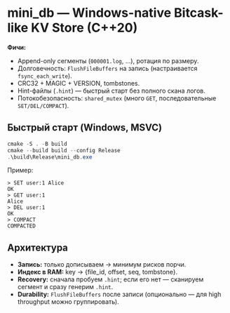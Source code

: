 # mini_db — Windows-native Bitcask-like KV Store (C++20)

**Фичи:**

-   Append-only сегменты (`000001.log`, ...), ротация по размеру.
-   Долговечность: `FlushFileBuffers` на запись (настраивается `fsync_each_write`).
-   CRC32 + MAGIC + VERSION, tombstones.
-   Hint-файлы (`.hint`) — быстрый старт без полного скана логов.
-   Потокобезопасность: `shared_mutex` (много `GET`, последовательные `SET/DEL/COMPACT`).

## Быстрый старт (Windows, MSVC)

```powershell
cmake -S . -B build
cmake --build build --config Release
.\build\Release\mini_db.exe
```

Пример:

```
> SET user:1 Alice
OK
> GET user:1
Alice
> DEL user:1
OK
> COMPACT
COMPACTED
```

## Архитектура

-   **Запись:** только дописываем → минимум рисков порчи.
-   **Индекс в RAM:** key → {file_id, offset, seq, tombstone}.
-   **Recovery:** сначала пробуем `.hint`; если его нет — сканируем сегмент и сразу генерим `.hint`.
-   **Durability:** `FlushFileBuffers` после записи (опционально — для high throughput можно группировать).
